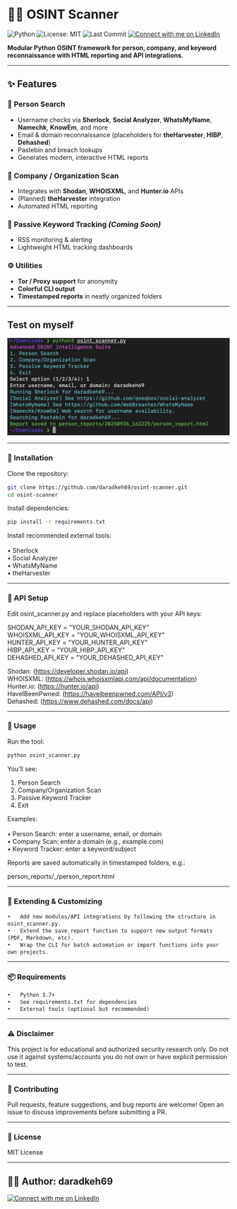 # 🕵️‍♂️ OSINT Scanner 

![Python](https://img.shields.io/badge/python-3.7%2B-blue.svg)
![License: MIT](https://img.shields.io/badge/License-MIT-yellow.svg)
![Last Commit](https://img.shields.io/github/last-commit/daradkeh69/osint-scanner)
[![Connect with me on LinkedIn](https://img.shields.io/badge/LinkedIn-Connect-blue?logo=linkedin)](www.linkedin.com/in/daradkehh)

**Modular Python OSINT framework for person, company, and keyword reconnaissance with HTML reporting and API integrations.**

---

## ✨ Features

### 👤 Person Search
- Username checks via **Sherlock**, **Social Analyzer**, **WhatsMyName**, **Namechk**, **KnowEm**, and more  
- Email & domain reconnaissance (placeholders for **theHarvester**, **HIBP**, **Dehashed**)  
- Pastebin and breach lookups  
- Generates modern, interactive HTML reports  

### 🏢 Company / Organization Scan
- Integrates with **Shodan**, **WHOISXML**, and **Hunter.io** APIs  
- (Planned) **theHarvester** integration  
- Automated HTML reporting  

### 🔎 Passive Keyword Tracking *(Coming Soon)*
- RSS monitoring & alerting  
- Lightweight HTML tracking dashboards  

### ⚙️ Utilities
- **Tor / Proxy support** for anonymity  
- **Colorful CLI output**  
- **Timestamped reports** in neatly organized folders  

---
## Test on myself
![Test running the tool](test.png)

---
### 🚀 Installation

Clone the repository:
```bash
git clone https://github.com/daradkeh69/osint-scanner.git
cd osint-scanner
```
Install dependencies:
```bash
pip install -r requirements.txt
```
Install recommended external tools: <br> <br>
	•	Sherlock <br>
	•	Social Analyzer <br>
	•	WhatsMyName <br>
	•	theHarvester <br>

---

### 🔑 API Setup

Edit osint_scanner.py and replace placeholders with your API keys:

SHODAN_API_KEY   = "YOUR_SHODAN_API_KEY" <br>
WHOISXML_API_KEY = "YOUR_WHOISXML_API_KEY" <br>
HUNTER_API_KEY   = "YOUR_HUNTER_API_KEY" <br>
HIBP_API_KEY     = "YOUR_HIBP_API_KEY" <br>
DEHASHED_API_KEY = "YOUR_DEHASHED_API_KEY" <br>

Shodan: (https://developer.shodan.io/api) <br>
WHOISXML: (https://whois.whoisxmlapi.com/api/documentation) <br>
Hunter.io: (https://hunter.io/api) <br>
HaveIBeenPwned: (https://haveibeenpwned.com/API/v3) <br>
Dehashed: (https://www.dehashed.com/docs/api)

---

### 📖 Usage

Run the tool:

```bash
python osint_scanner.py
```

You’ll see:

1. Person Search
2. Company/Organization Scan
3. Passive Keyword Tracker
4. Exit

Examples:<br> <br>
	•	Person Search: enter a username, email, or domain <br>
	•	Company Scan: enter a domain (e.g., example.com) <br>
	•	Keyword Tracker: enter a keyword/subject <br>

Reports are saved automatically in timestamped folders, e.g.:

person_reports/<date>_<id>/person_report.html


---

### 🧩 Extending & Customizing <br>
	•	Add new modules/API integrations by following the structure in osint_scanner.py.
	•	Extend the save_report function to support new output formats (PDF, Markdown, etc).
	•	Wrap the CLI for batch automation or import functions into your own projects.

---

### 📦 Requirements <br>
	•	Python 3.7+
	•	See requirements.txt for dependencies
	•	External tools (optional but recommended)

---

### ⚠️ Disclaimer

This project is for educational and authorized security research only.
Do not use it against systems/accounts you do not own or have explicit permission to test.

---

### 🤝 Contributing

Pull requests, feature suggestions, and bug reports are welcome!
Open an issue to discuss improvements before submitting a PR.

---

### 📜 License

MIT License

---

## 👨‍💻 Author: daradkeh69
[![Connect with me on LinkedIn](https://img.shields.io/badge/LinkedIn-Connect-blue?logo=linkedin)](www.linkedin.com/in/daradkehh)
